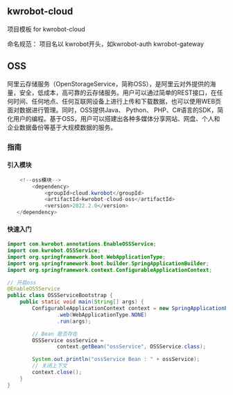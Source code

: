 ## kwrobot-cloud

项目模板 for kwrobot-cloud

命名规范：
项目名以 kwrobot开头，如kwrobot-auth kwrobot-gateway

## OSS

阿里云存储服务（OpenStorageService，简称OSS），是阿里云对外提供的海量，安全，低成本，高可靠的云存储服务。用户可以通过简单的REST接口，在任何时间、任何地点、任何互联网设备上进行上传和下载数据，也可以使用WEB页面对数据进行管理。同时，OSS提供Java、 Python、 PHP、C#语言的SDK，简化用户的编程。基于OSS，用户可以搭建出各种多媒体分享网站、网盘、个人和企业数据备份等基于大规模数据的服务。

### 指南

#### 引入模块

```java
    <!--oss模块-->
        <dependency>
            <groupId>cloud.kwrobot</groupId>
            <artifactId>kwrobot-cloud-oss</artifactId>
            <version>2022.2.0</version>
   </dependency>
```
#### 快速入门
```java
import com.kwrobot.annotations.EnableOSSService;
import com.kwrobot.OSSService;
import org.springframework.boot.WebApplicationType;
import org.springframework.boot.builder.SpringApplicationBuilder;
import org.springframework.context.ConfigurableApplicationContext;

// 开启oss
@EnableOSSService
public class OSSServiceBootstrap {
    public static void main(String[] args) {
        ConfigurableApplicationContext context = new SpringApplicationBuilder(OSSServiceBootstrap.class)
                .web(WebApplicationType.NONE)
                .run(args);

        // Bean 是否存在
        OSSService ossService =
                context.getBean("ossService", OSSService.class);

        System.out.println("ossService Bean : " + ossService);
        // 关闭上下文
        context.close();
    }
}

```
